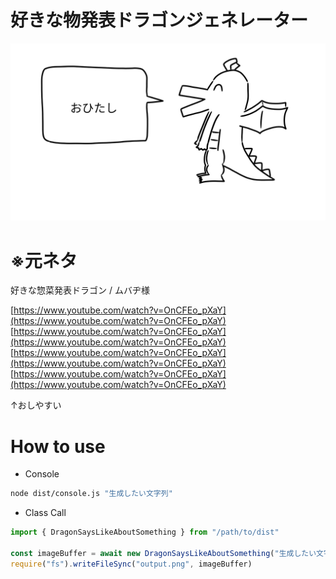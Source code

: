 # 好きな物発表ドラゴンジェネレーター

![image](./readme_assets/ohitashi.png)

# ※元ネタ

好きな惣菜発表ドラゴン / ムバヂ様

[https://www.youtube.com/watch?v=OnCFEo_pXaY](https://www.youtube.com/watch?v=OnCFEo_pXaY)
[https://www.youtube.com/watch?v=OnCFEo_pXaY](https://www.youtube.com/watch?v=OnCFEo_pXaY)
[https://www.youtube.com/watch?v=OnCFEo_pXaY](https://www.youtube.com/watch?v=OnCFEo_pXaY)
[https://www.youtube.com/watch?v=OnCFEo_pXaY](https://www.youtube.com/watch?v=OnCFEo_pXaY)

↑おしやすい

# How to use

- Console

```sh
node dist/console.js "生成したい文字列"
```

- Class Call

```ts
import { DragonSaysLikeAboutSomething } from "/path/to/dist"

const imageBuffer = await new DragonSaysLikeAboutSomething("生成したい文字列").draw();
require("fs").writeFileSync("output.png", imageBuffer)
```